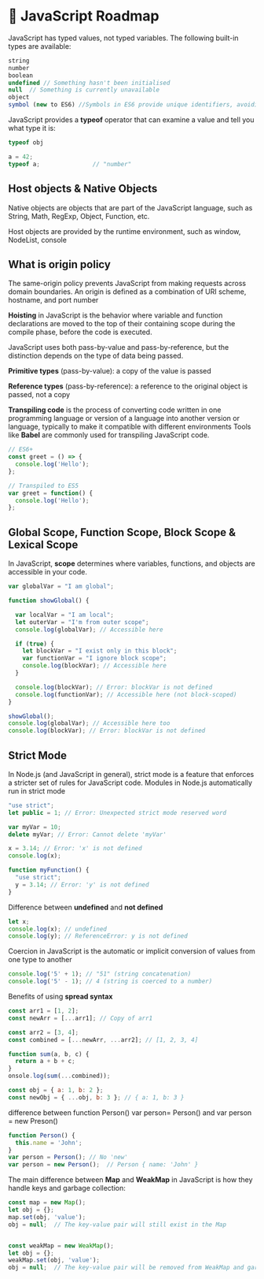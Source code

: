 # 🚀 JavaScript Roadmap

JavaScript has typed values, not typed variables. The following built-in types are available:
```javascript
string
number
boolean
undefined // Something hasn't been initialised
null  // Something is currently unavailable
object
symbol (new to ES6) //Symbols in ES6 provide unique identifiers, avoiding property name collisions in objects.
```

JavaScript provides a **typeof** operator that can examine a value and tell you what type it is:
```javascript
typeof obj

a = 42;
typeof a;				// "number"
```

## Host objects & Native Objects

Native objects are objects that are part of the JavaScript language, such as String, Math, RegExp, Object, Function, etc.

Host objects are provided by the runtime environment, such as window, NodeList, console

## What is origin policy
The same-origin policy prevents JavaScript from making requests across domain boundaries. An origin is defined as a combination of URI scheme, hostname, and port number

**Hoisting** in JavaScript is the behavior where variable and function declarations are moved to the top of their containing scope during the compile phase, before the code is executed.

JavaScript uses both pass-by-value and pass-by-reference, but the distinction depends on the type of data being passed.

**Primitive types** (pass-by-value): a copy of the value is passed

**Reference types** (pass-by-reference): a reference to the original object is passed, not a copy

**Transpiling code** is the process of converting code written in one programming language or version of a language into another version or language, typically to make it compatible with different environments
Tools like **Babel** are commonly used for transpiling JavaScript code.
```javascript
// ES6+
const greet = () => {
  console.log('Hello');
};

// Transpiled to ES5
var greet = function() {
  console.log('Hello');
};
```

## Global Scope, Function Scope, Block Scope & Lexical Scope

In JavaScript, **scope** determines where variables, functions, and objects are accessible in your code.
```javascript
var globalVar = "I am global";

function showGlobal() {

  var localVar = "I am local";
  let outerVar = "I'm from outer scope";
  console.log(globalVar); // Accessible here

  if (true) {
    let blockVar = "I exist only in this block";
    var functionVar = "I ignore block scope";
    console.log(blockVar); // Accessible here
  }

  console.log(blockVar); // Error: blockVar is not defined
  console.log(functionVar); // Accessible here (not block-scoped)
}

showGlobal();
console.log(globalVar); // Accessible here too
console.log(blockVar); // Error: blockVar is not defined
```

## Strict Mode
In Node.js (and JavaScript in general), strict mode is a feature that enforces a stricter set of rules for JavaScript code.
Modules in Node.js automatically run in strict mode
```javascript
"use strict";
let public = 1; // Error: Unexpected strict mode reserved word

var myVar = 10;
delete myVar; // Error: Cannot delete 'myVar'

x = 3.14; // Error: 'x' is not defined
console.log(x);

function myFunction() {
  "use strict";
  y = 3.14; // Error: 'y' is not defined
}
```


Difference between **undefined** and **not defined**
```javascript
let x;
console.log(x); // undefined
console.log(y); // ReferenceError: y is not defined
```

Coercion in JavaScript is the automatic or implicit conversion of values from one type to another
```javascript
console.log('5' + 1); // "51" (string concatenation)
console.log('5' - 1); // 4 (string is coerced to a number)
```

Benefits of using **spread syntax**
```javascript
const arr1 = [1, 2];
const newArr = [...arr1]; // Copy of arr1

const arr2 = [3, 4];
const combined = [...newArr, ...arr2]; // [1, 2, 3, 4]

function sum(a, b, c) {
  return a + b + c;
}
onsole.log(sum(...combined));

const obj = { a: 1, b: 2 };
const newObj = { ...obj, b: 3 }; // { a: 1, b: 3 }
```

difference between function Person() var person= Person() and var person = new Preson()
```javascript
function Person() {
  this.name = 'John';
}
var person = Person(); // No 'new'
var person = new Person();  // Person { name: 'John' }
```

The main difference between **Map** and **WeakMap** in JavaScript is how they handle keys and garbage collection:
```javascript
const map = new Map();
let obj = {};
map.set(obj, 'value');
obj = null;  // The key-value pair will still exist in the Map


const weakMap = new WeakMap();
let obj = {};
weakMap.set(obj, 'value');
obj = null;  // The key-value pair will be removed from WeakMap and garbage collected
```




